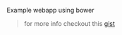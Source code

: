 Example webapp using bower
> for more info checkout this [gist](https://gist.github.com/malizmaj/1843ec0bf9dd163fcc75) 

